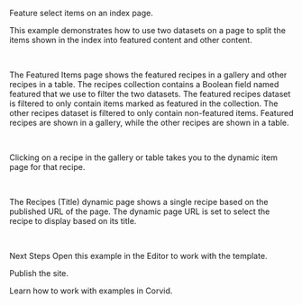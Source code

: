 Feature select items on an index page.

This example demonstrates how to use two datasets on a page to split the items shown in the index into featured content and other content.

​

The Featured Items page shows the featured recipes in a gallery and other recipes in a table. The recipes collection contains a Boolean field named featured that we use to filter the two datasets. The featured recipes dataset is filtered to only contain items marked as featured in the collection. The other recipes dataset is filtered to only contain non-featured items. Featured recipes are shown in a gallery, while the other recipes are shown in a table. ​

​​

Clicking on a recipe in the gallery or table takes you to the dynamic item page for that recipe.

​​

The Recipes (Title) dynamic page shows a single recipe based on the published URL of the page. The dynamic page URL is set to select the recipe to display based on its title.

​

Next Steps
Open this example in the Editor to work with the template.

Publish the site.

Learn how to work with examples in Corvid.

